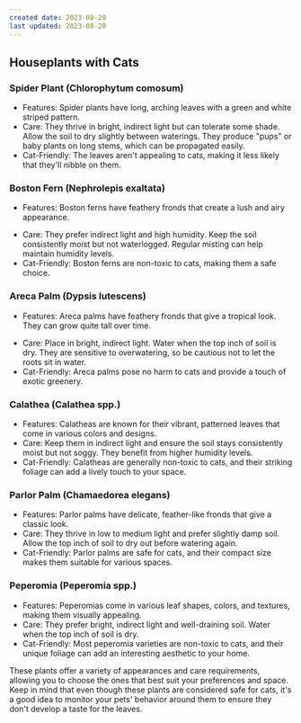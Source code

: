 ```yaml
---
created date: 2023-08-20
last updated: 2023-08-20
---
```

## Houseplants with Cats

### Spider Plant (Chlorophytum comosum)

* Features: Spider plants have long, arching leaves with a green and white striped pattern.
* Care: They thrive in bright, indirect light but can tolerate some shade. Allow the soil to dry slightly between waterings. They produce "pups" or baby plants on long stems, which can be propagated easily.
* Cat-Friendly: The leaves aren't appealing to cats, making it less likely that they'll nibble on them.

### Boston Fern (Nephrolepis exaltata)

* Features: Boston ferns have feathery fronds that create a lush and airy appearance.
- Care: They prefer indirect light and high humidity. Keep the soil consistently moist but not waterlogged. Regular misting can help maintain humidity levels.
- Cat-Friendly: Boston ferns are non-toxic to cats, making them a safe choice.
  
### Areca Palm (Dypsis lutescens)

* Features: Areca palms have feathery fronds that give a tropical look. They can grow quite tall over time.
- Care: Place in bright, indirect light. Water when the top inch of soil is dry. They are sensitive to overwatering, so be cautious not to let the roots sit in water.
- Cat-Friendly: Areca palms pose no harm to cats and provide a touch of exotic greenery.
  
### Calathea (Calathea spp.)

* Features: Calatheas are known for their vibrant, patterned leaves that come in various colors and designs.
* Care: Keep them in indirect light and ensure the soil stays consistently moist but not soggy. They benefit from higher humidity levels.
* Cat-Friendly: Calatheas are generally non-toxic to cats, and their striking foliage can add a lively touch to your space.
  
### Parlor Palm (Chamaedorea elegans)

* Features: Parlor palms have delicate, feather-like fronds that give a classic look.
* Care: They thrive in low to medium light and prefer slightly damp soil. Allow the top inch of soil to dry out before watering again.
* Cat-Friendly: Parlor palms are safe for cats, and their compact size makes them suitable for various spaces.
  
### Peperomia (Peperomia spp.)

* Features: Peperomias come in various leaf shapes, colors, and textures, making them visually appealing.
* Care: They prefer bright, indirect light and well-draining soil. Water when the top inch of soil is dry.
* Cat-Friendly: Most peperomia varieties are non-toxic to cats, and their unique foliage can add an interesting aesthetic to your home.
  

These plants offer a variety of appearances and care requirements, allowing you to choose the ones that best suit your preferences and space. Keep in mind that even though these plants are considered safe for cats, it's a good idea to monitor your pets' behavior around them to ensure they don't develop a taste for the leaves.